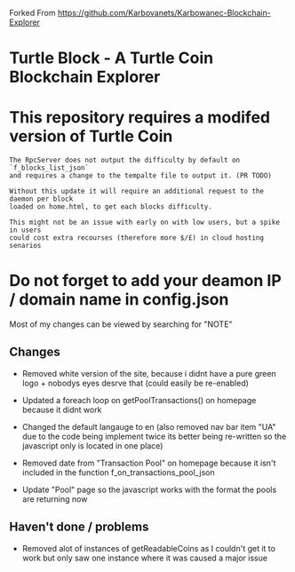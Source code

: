 Forked From https://github.com/Karbovanets/Karbowanec-Blockchain-Explorer

# Turtle Block - A Turtle Coin Blockchain Explorer
# This repository requires a modifed version of Turtle Coin
    The RpcServer does not output the difficulty by default on `f_blocks_list_json`
    and requires a change to the tempalte file to output it. (PR TODO)
    
    Without this update it will require an additional request to the daemon per block 
    loaded on home.html, to get each blocks difficulty. 
    
    This might not be an issue with early on with low users, but a spike in users 
    could cost extra recourses (therefore more $/£) in cloud hosting senarios 
    
# Do not forget to add your deamon IP / domain name in config.json 

Most of my changes can be viewed by searching for "NOTE"

## Changes
- Removed white version of the site, because i didnt have a pure green logo +
    nobodys eyes desrve that (could easily be re-enabled)

- Updated a foreach loop on getPoolTransactions() on homepage because it didnt
    work

- Changed the default langauge to en (also removed nav bar item "UA" due to the code
    being implement twice its better being re-written so the javascript only
    is located in one place)

- Removed date from "Transaction Pool" on homepage because it isn't included
    in the function f_on_transactions_pool_json

-  Update "Pool" page so the javascript works with the format the pools are
    returning now

##  Haven't done / problems
 - Removed alot of instances of getReadableCoins as I couldn't get it to work
   but only saw one instance where it was caused a major issue
 
